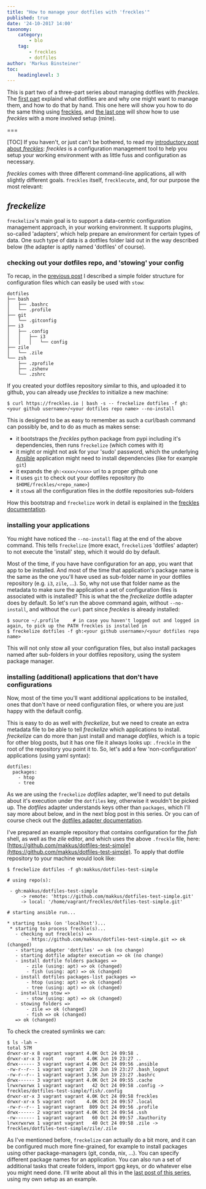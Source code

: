 ```yaml
---
title: "How to manage your dotfiles with 'freckles'"
published: true
date: '24-10-2017 14:00'
taxonomy:
    category:
        - blo
    tag:
        - freckles
        - dotfiles
author: 'Markus Binsteiner'
toc:
    headinglevel: 3
---
```


This is part two of a three-part series about managing dotfiles with *freckles*. The [first part](/blog/managing-dotfiles) explaind what dotfiles are and why one might want to manage them, and how to do that by hand. This one here will show you how to do the same thing using [freckles](https://github.com/makkus/freckles), and [the last one](/blog/managing-my-dotfiles-with-freckles) will show how to use *freckles* with a more involved setup (mine).

===

[TOC]
If you haven't, or just can't be bothered, to read my [introductory post about *freckles*](/blog/so-i-made-this-thing): *freckles* is a configuration management tool to help you setup your working environment with as little fuss and configuration as necessary. 

*freckles* comes with three different command-line applications, all with slightly different goals. `freckles` itself, `frecklecute`, and, for our purpose the most relevant:


## *freckelize*

`freckelize`'s main goal is to support a data-centric configuration management approach, in your working environment. It supports plugins, so-called 'adapters', which help prepare an environment for certain types of data. One such type of data is a dotfiles folder laid out in the way described below (the adapter is aptly named 'dotfiles' of course).

### checking out your dotfiles repo, and 'stowing' your config

To recap, in the [previous post](/blog/managing-dotfiles) I described a simple folder structure for configuration files which can easily be used with `stow`:

```
dotfiles
├── bash
│   ├── .bashrc
│   └── .profile
├── git
│   └── .gitconfig
├── i3
│   ├── .config
│   │   ├── i3
│   │   │   └── config
├── zile
│   └── .zile
└── zsh
    ├── .zprofile
    ├── .zshenv
    └── .zshrc

```


If you created your dotfiles repository similar to this, and uploaded it to github, you can already use *freckles* to initialize a new machine:

```
$ curl https://freckles.io | bash -s -- freckelize dotfiles -f gh:<your github username>/<your dotfiles repo name> --no-install
```

This is designed to be as easy to remember as such a curl/bash command can possibly be, and to do as much as makes sense:

- it bootstraps the *freckles* python package from pypi including it's dependencies, then runs `freckelize` (which comes with it)
- it might or might not ask for your 'sudo' password, which the underlying [Ansible](https://ansible.com) application might need to install dependencies (like for example `git`)
- it expands the `gh:<xxx>/<xxx>` url to a proper github one
- it uses `git` to check out your dotfiles repository (to `$HOME/freckles/<repo_name>`)
- it `stow`s all the configuration files in the dotfile repositories sub-folders

How this bootstrap and `freckelize` work in detail is explained in the [freckles documentation](https://docs.freckles.io).

### installing your applications

You might have noticed the ``--no-install`` flag at the end of the above command. This tells `freckelize` (more exact, `freckelize`s 'dotfiles' adapter) to not execute the 'install' step, which it would do by default.

Most of the time, if you have have configuration for an app, you want that app to be installed. And most of the time that application's package name is the same as the one you'll have used as sub-folder name in your dotfiles repository (e.g. `i3`, `zile`, ...). So, why not use that folder name as the metadata to make sure the application a set of configuration files is associated with is installed? This is what the the *freckelize* dotfile adapter does by default. So let's run the above command again, without ``--no-install``, and without the ``curl`` part since *freckles* is already installed:

```
$ source ~/.profile     # in case you haven't logged out and logged in again, to pick up the PATH freckles is installed in
$ freckelize dotfiles -f gh:<your github username>/<your dotfiles repo name>
```

This will not only stow all your configuration files, but also install packages named after sub-folders in your dotfiles repository, using the system package manager.

### installing (additional) applications that don't have configurations

Now, most of the time you'll want additional applications to be installed, ones that don't have or need configuration files, or where you are just happy with the default config.

This is easy to do as well with *freckelize*, but we need to create an extra metadata file to be able to tell *freckelize* which applications to install. *freckelize* can do more than just install and manage *dotfiles*, which is a topic for other blog posts, but it has one file it always looks up: `.freckle` in the root of the repository you point it to. So, let's add a few 'non-configuration' applications (using yaml syntax):

```
dotfiles:
  packages:
    - htop
    - tree
```

As we are using the `freckelize` *dotfiles* adapter, we'll need to put details about it's execution under the `dotfiles` key, otherwise it wouldn't be picked up. The *dotfiles* adapter understands keys other than `packages`, which I'll say more about below, and in the next blog post in this series. Or you can of course check out the [dotfiles adapter documentation](https://docs.freckles.io/en/latest/adapters/dotfiles.html).

I've prepared an example repository that contains configuration for the *fish* shell, as well as the *zile* editor, and which uses the above `.freckle` file, here: [https://github.com/makkus/dotfiles-test-simple](https://github.com/makkus/dotfiles-test-simple). To apply that dotfile repository to your machine would look like:

```
$ freckelize dotfiles -f gh:makkus/dotfiles-test-simple

# using repo(s):

 - gh:makkus/dotfiles-test-simple
     -> remote: 'https://github.com/makkus/dotfiles-test-simple.git'
     -> local: '/home/vagrant/freckles/dotfiles-test-simple.git'

# starting ansible run...

* starting tasks (on 'localhost')...
 * starting to process freckle(s)...
   - checking out freckle(s) => 
       - https://github.com/makkus/dotfiles-test-simple.git => ok (changed)
   - starting adapter 'dotfiles' => ok (no change)
   - starting dotfile adapter execution => ok (no change)
   - install dotfile folders packages =>                    
       - zile (using: apt) => ok (changed)
       - fish (using: apt) => ok (changed)
   - install dotfiles packages-list packages =>             
       - htop (using: apt) => ok (changed)
       - tree (using: apt) => ok (changed)
   - installing stow => 
       - stow (using: apt) => ok (changed)
   - stowing folders => 
       - zile => ok (changed)
       - fish => ok (changed)
   => ok (changed)
```

To check the created symlinks we can:

```
$ ls -lah ~
total 57M
drwxr-xr-x 8 vagrant vagrant 4.0K Oct 24 09:58 .
drwxr-xr-x 3 root    root    4.0K Jun 19 23:27 ..
drwx------ 3 vagrant vagrant 4.0K Oct 24 09:56 .ansible
-rw-r--r-- 1 vagrant vagrant  220 Jun 19 23:27 .bash_logout
-rw-r--r-- 1 vagrant vagrant 3.5K Jun 19 23:27 .bashrc
drwx------ 3 vagrant vagrant 4.0K Oct 24 09:55 .cache
lrwxrwxrwx 1 vagrant vagrant   42 Oct 24 09:58 .config -> freckles/dotfiles-test-simple/fish/.config
drwxr-xr-x 3 vagrant vagrant 4.0K Oct 24 09:58 freckles
drwxr-xr-x 5 vagrant root    4.0K Oct 24 09:57 .local
-rw-r--r-- 1 vagrant vagrant  809 Oct 24 09:56 .profile
drwx------ 2 vagrant vagrant 4.0K Oct 24 09:54 .ssh
-rw------- 1 vagrant vagrant   60 Oct 24 09:57 .Xauthority
lrwxrwxrwx 1 vagrant vagrant   40 Oct 24 09:58 .zile -> freckles/dotfiles-test-simple/zile/.zile
```

As I've mentioned before, `freckelize` can actually do a bit more, and it can be configured much more fine-grained, for example to install packages using other package-managers (git, conda, nix, ...). You can specify different package names for an application. You can also run a set of additional tasks that create folders, import gpg keys, or do whatever else you might need done. I'll write about all this in the [last post of this series](/blog/managing-my-dotfiles-with-freckles), using my own setup as an example.

